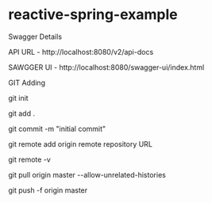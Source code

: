 # reactive-spring-example

Swagger Details

API URL  - http://localhost:8080/v2/api-docs

SAWGGER UI - http://localhost:8080/swagger-ui/index.html



GIT Adding

git init

git add .

git commit -m "initial commit"

git remote add origin remote repository URL

git remote -v

git pull origin master --allow-unrelated-histories

git push -f origin master  